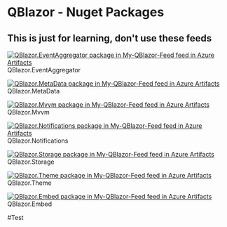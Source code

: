# QBlazor - Nuget Packages

## This is just for learning, don't use these feeds 

[![QBlazor.EventAggregator package in My-QBlazor-Feed feed in Azure Artifacts](https://feeds.dev.azure.com/dotnetnoobie/456421f4-0782-4d06-85e6-0e52c617840b/_apis/public/Packaging/Feeds/b31a71c2-1eeb-4772-97e4-9db03b0dada0/Packages/8bcd2522-059c-41fc-8fac-ba915b7ce674/Badge)](https://dev.azure.com/dotnetnoobie/Temp-Mvvm/_packaging?_a=package&feed=b31a71c2-1eeb-4772-97e4-9db03b0dada0&package=8bcd2522-059c-41fc-8fac-ba915b7ce674&preferRelease=true) QBlazor.EventAggregator 

[![QBlazor.MetaData package in My-QBlazor-Feed feed in Azure Artifacts](https://feeds.dev.azure.com/dotnetnoobie/456421f4-0782-4d06-85e6-0e52c617840b/_apis/public/Packaging/Feeds/b31a71c2-1eeb-4772-97e4-9db03b0dada0/Packages/e46d8d88-eee5-478c-bbc8-73c9a3f0088a/Badge)](https://dev.azure.com/dotnetnoobie/Temp-Mvvm/_packaging?_a=package&feed=b31a71c2-1eeb-4772-97e4-9db03b0dada0&package=e46d8d88-eee5-478c-bbc8-73c9a3f0088a&preferRelease=true) QBlazor.MetaData 

[![QBlazor.Mvvm package in My-QBlazor-Feed feed in Azure Artifacts](https://feeds.dev.azure.com/dotnetnoobie/456421f4-0782-4d06-85e6-0e52c617840b/_apis/public/Packaging/Feeds/b31a71c2-1eeb-4772-97e4-9db03b0dada0/Packages/d95e6d49-3cac-4d2c-816f-88bf952a440e/Badge)](https://dev.azure.com/dotnetnoobie/Temp-Mvvm/_packaging?_a=package&feed=b31a71c2-1eeb-4772-97e4-9db03b0dada0&package=d95e6d49-3cac-4d2c-816f-88bf952a440e&preferRelease=true) QBlazor.Mvvm 

[![QBlazor.Notifications package in My-QBlazor-Feed feed in Azure Artifacts](https://feeds.dev.azure.com/dotnetnoobie/456421f4-0782-4d06-85e6-0e52c617840b/_apis/public/Packaging/Feeds/b31a71c2-1eeb-4772-97e4-9db03b0dada0/Packages/d5528988-9831-4e32-9902-aeba8a2728db/Badge)](https://dev.azure.com/dotnetnoobie/Temp-Mvvm/_packaging?_a=package&feed=b31a71c2-1eeb-4772-97e4-9db03b0dada0&package=d5528988-9831-4e32-9902-aeba8a2728db&preferRelease=true) QBlazor.Notifications 

[![QBlazor.Storage package in My-QBlazor-Feed feed in Azure Artifacts](https://feeds.dev.azure.com/dotnetnoobie/456421f4-0782-4d06-85e6-0e52c617840b/_apis/public/Packaging/Feeds/b31a71c2-1eeb-4772-97e4-9db03b0dada0/Packages/8128fd3b-4ec4-4771-a318-f4e2a1115c3e/Badge)](https://dev.azure.com/dotnetnoobie/Temp-Mvvm/_packaging?_a=package&feed=b31a71c2-1eeb-4772-97e4-9db03b0dada0&package=8128fd3b-4ec4-4771-a318-f4e2a1115c3e&preferRelease=true) QBlazor.Storage 

[![QBlazor.Theme package in My-QBlazor-Feed feed in Azure Artifacts](https://feeds.dev.azure.com/dotnetnoobie/456421f4-0782-4d06-85e6-0e52c617840b/_apis/public/Packaging/Feeds/b31a71c2-1eeb-4772-97e4-9db03b0dada0/Packages/e52d0621-74e2-4f32-8bd1-05bfaae7cd59/Badge)](https://dev.azure.com/dotnetnoobie/Temp-Mvvm/_packaging?_a=package&feed=b31a71c2-1eeb-4772-97e4-9db03b0dada0&package=e52d0621-74e2-4f32-8bd1-05bfaae7cd59&preferRelease=true) QBlazor.Theme 

[![QBlazor.Embed package in My-QBlazor-Feed feed in Azure Artifacts](https://feeds.dev.azure.com/dotnetnoobie/456421f4-0782-4d06-85e6-0e52c617840b/_apis/public/Packaging/Feeds/b31a71c2-1eeb-4772-97e4-9db03b0dada0/Packages/6da68981-b266-4963-ab4b-4b32ab1ab79b/Badge)](https://dev.azure.com/dotnetnoobie/Temp-Mvvm/_packaging?_a=package&feed=b31a71c2-1eeb-4772-97e4-9db03b0dada0&package=6da68981-b266-4963-ab4b-4b32ab1ab79b&preferRelease=true) QBlazor.Embed


#Test
